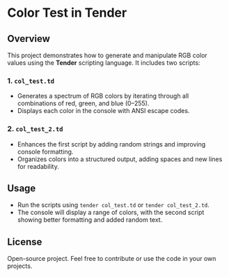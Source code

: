 # Color Test in Tender

## Overview

This project demonstrates how to generate and manipulate RGB color values using the **Tender** scripting language. It includes two scripts:

### 1. `col_test.td`
- Generates a spectrum of RGB colors by iterating through all combinations of red, green, and blue (0–255).
- Displays each color in the console with ANSI escape codes.

### 2. `col_test_2.td`
- Enhances the first script by adding random strings and improving console formatting.
- Organizes colors into a structured output, adding spaces and new lines for readability.

## Usage

- Run the scripts using `tender col_test.td` or `tender col_test_2.td`.
- The console will display a range of colors, with the second script showing better formatting and added random text.

## License

Open-source project. Feel free to contribute or use the code in your own projects.
